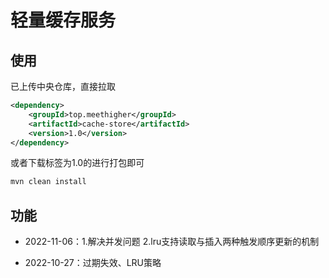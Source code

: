 # 轻量缓存服务

## 使用

已上传中央仓库，直接拉取

```xml
<dependency>
    <groupId>top.meethigher</groupId>
    <artifactId>cache-store</artifactId>
    <version>1.0</version>
</dependency>
```

或者下载标签为1.0的进行打包即可

```sh
mvn clean install
```

## 功能

* 2022-11-06：1.解决并发问题 2.lru支持读取与插入两种触发顺序更新的机制

* 2022-10-27：过期失效、LRU策略